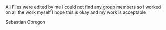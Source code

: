 All Files were edited by me
I could not find any group members so I worked on all the work myself
I hope this is okay and my work is acceptable

Sebastian Obregon

